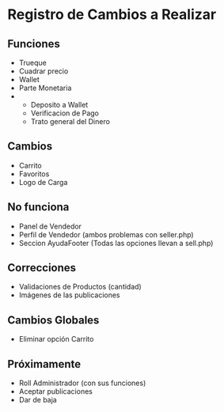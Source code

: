 # Registro de Cambios a Realizar

## Funciones
- Trueque
- Cuadrar precio
- Wallet
- Parte Monetaria
- - Deposito a Wallet
  - Verificacion de Pago
  - Trato general del Dinero

## Cambios
- Carrito
- Favoritos
- Logo de Carga

## No funciona
- Panel de Vendedor
- Perfil de Vendedor (ambos problemas con seller.php)
- Seccion AyudaFooter (Todas las opciones llevan a sell.php)

## Correcciones
- Validaciones de Productos (cantidad)
- Imágenes de las publicaciones

## Cambios Globales
- Eliminar opción Carrito

## Próximamente
- Roll Administrador (con sus funciones)
- Aceptar publicaciones
- Dar de baja
